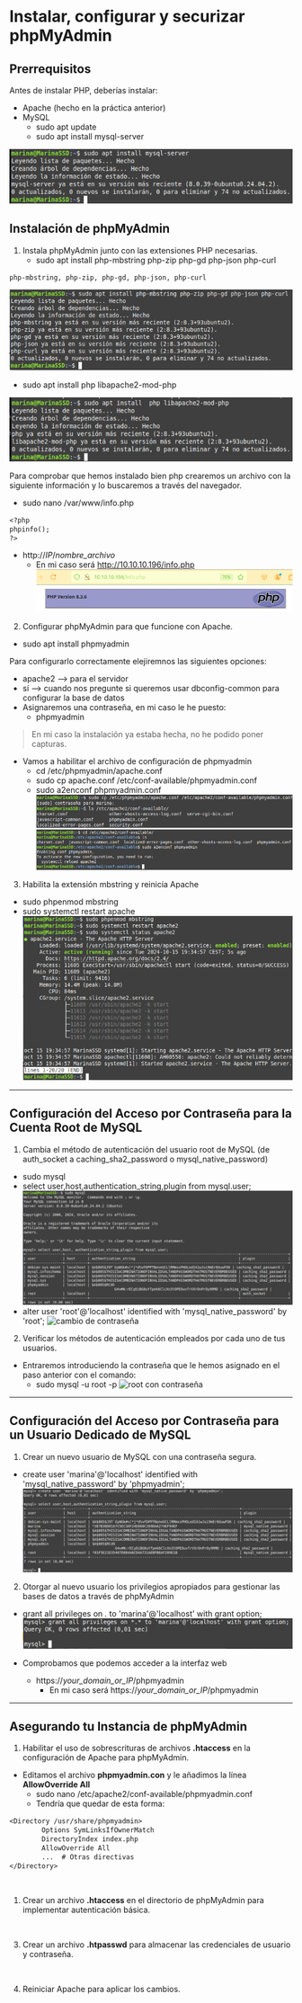 # Instalar, configurar y securizar phpMyAdmin

## Prerrequisitos
Antes de instalar PHP, deberías instalar:
* Apache (hecho en la práctica anterior)
* MySQL
  * sudo apt update
  * sudo apt install mysql-server

![mysql](mysql-server.png)


## Instalación de phpMyAdmin
1. Instala phpMyAdmin junto con las extensiones PHP necesarias.
    * sudo apt install php-mbstring php-zip php-gd php-json php-curl
```
php-mbstring, php-zip, php-gd, php-json, php-curl
```
![php-instalacion](instalar-php.png)

  * sudo apt install php libapache2-mod-php

![php-instalacion](mas-php.png)

Para comprobar que hemos instalado bien php crearemos un archivo con la siguiente información y lo buscaremos a través del navegador.
* sudo nano /var/www/info.php
```
<?php
phpinfo();
?>
```
  * http://*IP*/*nombre_archivo*
    * En mi caso será http://10.10.10.196/info.php
  ![php-funciona](funciona-php.png)

2. Configurar phpMyAdmin para que funcione con Apache.
  * sudo apt install phpmyadmin

Para configurarlo correctamente elejiremnos las siguientes opciones:

  * apache2 --> para el servidor
  * sí --> cuando nos pregunte si queremos usar dbconfig-common para configurar la base de datos
  * Asignaremos una contraseña, en mi caso le he puesto:
    * phpmyadmin
> En mi caso la instalación ya estaba hecha, no he podido poner capturas.
  * Vamos a habilitar el archivo de configuración de phpmyadmin
    * cd /etc/phpmyadmin/apache.conf
    * sudo cp apache.conf /etc/conf-available/phpmyadmin.conf
    * sudo a2enconf phpmyadmin.conf
![copiar](copiar-apache.conf.png)
![habilitar](habilitar-phpmyadmin.conf.png)


3. Habilita la extensión mbstring y reinicia Apache
  * sudo phpenmod mbstring
  * sudo systemctl restart apache
  ![habilitar mbstring](habilitar-mbstring.png)

------------------------------------------------------------------------

## Configuración del Acceso por Contraseña para la Cuenta Root de MySQL
1. Cambia el método de autenticación del usuario root de MySQL (de auth_socket a caching_sha2_password o mysql_native_password)
  * sudo mysql
  * select user,host,authentication_string,plugin from mysql.user;
![select](select.png)
  * alter user 'root'@'localhost' identified with 'mysql_native_password' by 'root';
![cambio de contraseña](contraseña-mysql-root.png)


2. Verificar los métodos de autenticación empleados por cada uno de tus usuarios.
  * Entraremos introduciendo la contraseña que le hemos asignado en el paso anterior con el comando:
    * sudo mysql -u root -p
![root con contraseña](mysql-root-contraseña.png)



------------------------------------------------------------------------

## Configuración del Acceso por Contraseña para un Usuario Dedicado de MySQL
1. Crear un nuevo usuario de MySQL con una contraseña segura.
* create user 'marina'@'localhost' identified with 'mysql_native_password' by 'phpmyadmin'; 
![nuevo usuario en mysql](nuevo-user-mysql.png)



2. Otorgar al nuevo usuario los privilegios apropiados para gestionar las bases de datos a través de phpMyAdmin
* grant all privileges on *.* to 'marina'@'localhost' with grant option;
![dar privilegios](privilegios.png)

* Comprobamos que podemos acceder a la interfaz web
  * https://*your_domain_or_IP*/phpmyadmin
    * En mi caso será https://*your_domain_or_IP*/phpmyadmin

------------------------------------------------------------------------

## Asegurando tu Instancia de phpMyAdmin
1. Habilitar el uso de sobrescrituras de archivos **.htaccess** en la configuración de Apache para phpMyAdmin.
  * Editamos el archivo **phpmyadmin.con** y le añadimos la línea **AllowOverride All**
    * sudo nano /etc/apache2/conf-available/phpmyadmin.conf
    * Tendría que quedar de esta forma:
```
<Directory /usr/share/phpmyadmin>
        Options SymLinksIfOwnerMatch
        DirectoryIndex index.php
        AllowOverride All
        ...  # Otras directivas
</Directory>
```
![]()



1. Crear un archivo **.htaccess** en el directorio de phpMyAdmin para implementar autenticación básica.

![]()


3. Crear un archivo **.htpasswd** para almacenar las credenciales de usuario y contraseña.

![]()


4. Reiniciar Apache para aplicar los cambios.

![]()




